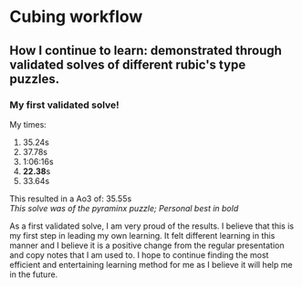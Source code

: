 # Cubing workflow
## How I continue to learn: demonstrated through validated solves of different rubic's type puzzles.

### My first validated solve!

My times:
1. 35.24s
2. 37.78s
3. 1:06:16s
4. **22.38**s
5. 33.64s

This resulted in a Ao3 of: 35.55s  
_This solve was of the pyraminx puzzle; Personal best in bold_  

As a first validated solve, I am very proud of the results. I believe that this is my first step in leading my own learning. It felt different learning in this manner and I believe it is a positive change from the regular presentation and copy notes that I am used to. I hope to continue finding the most efficient and entertaining learning method for me as I believe it will help me in the future.
